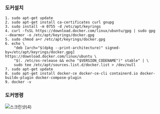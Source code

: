 ### 도커설치
	1. sudo apt-get update
    2. sudo apt-get install ca-certificates curl gnupg
    3. sudo install -m 0755 -d /etc/apt/keyrings
    4. curl -fsSL https://download.docker.com/linux/ubuntu/gpg | sudo gpg --dearmor -o /etc/apt/keyrings/docker.gpg
    5. sudo chmod a+r /etc/apt/keyrings/docker.gpg
    6. echo \
        "deb [arch="$(dpkg --print-architecture)" signed-by=/etc/apt/keyrings/docker.gpg] https://download.docker.com/linux/ubuntu \
        "$(. /etc/os-release && echo "$VERSION_CODENAME")" stable" | \
        sudo tee /etc/apt/sources.list.d/docker.list > /dev/null     
    7. sudo apt-get update     
    8. sudo apt-get install docker-ce docker-ce-cli containerd.io docker-buildx-plugin docker-compose-plugin
    9. docker -v

### 도커명령
![스크린샷(4)](https://github.com/minjunkim5876/Project_Owl/assets/110665712/14a1d7c4-e0c4-49a7-abc0-1012432d5bfd)
